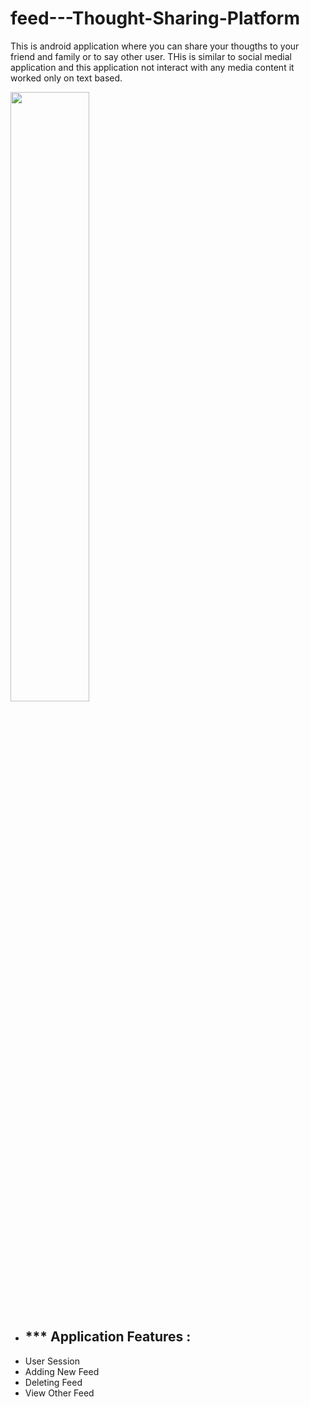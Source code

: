 # feed---Thought-Sharing-Platform
This is android application where you can share your thougths to your friend and family or to say other user. THis is similar to social medial application and this application not interact with any media content it worked only on text based.

<img src="https://github.com/kgpatidar/feed---Thought-Sharing-Platform/blob/master/app/src/main/res/drawable/logo.png?raw=true" width="50%"/>

<ul>
  <li><h2>*** Application Features : </h2></li>
  <li>User Session</li>
  <li>Adding New Feed</li>
  <li>Deleting Feed</li>
  <li>View Other Feed</li>

</ul>
